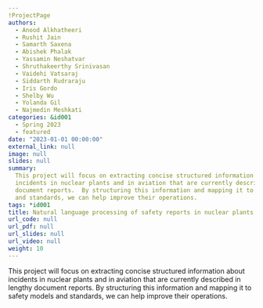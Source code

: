 ```yaml
---
!ProjectPage
authors:
  - Anood Alkhatheeri
  - Rushit Jain
  - Samarth Saxena
  - Abishek Phalak
  - Yassamin Neshatvar
  - Shruthakeerthy Srinivasan
  - Vaidehi Vatsaraj
  - Siddarth Rudraraju
  - Iris Gordo
  - Shelby Wu
  - Yolanda Gil
  - Najmedin Meshkati
categories: &id001
  - Spring 2023
  - featured
date: "2023-01-01 00:00:00"
external_link: null
image: null
slides: null
summary:
  This project will focus on extracting concise structured information about
  incidents in nuclear plants and in aviation that are currently described in lengthy
  document reports.  By structuring this information and mapping it to safety models
  and standards, we can help improve their operations.
tags: *id001
title: Natural language processing of safety reports in nuclear plants and aviation
url_code: null
url_pdf: null
url_slides: null
url_video: null
weight: 10
---
```


This project will focus on extracting concise structured information about incidents in nuclear plants and in aviation that are currently described in lengthy document reports. By structuring this information and mapping it to safety models and standards, we can help improve their operations.
